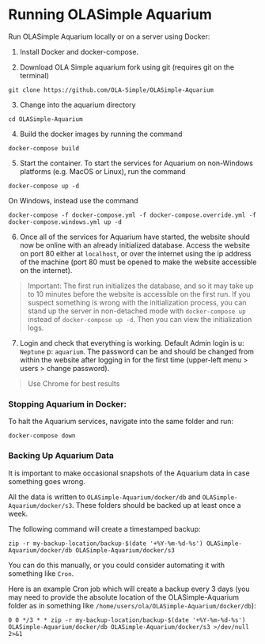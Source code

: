 # Running OLASimple Aquarium

Run OLASimple Aquarium locally or on a server using Docker:

1. Install Docker and docker-compose.

2. Download OLA Simple aquarium fork using git (requires git on the terminal)

`git clone https://github.com/OLA-Simple/OLASimple-Aquarium`

3. Change into the aquarium directory

`cd OLASimple-Aquarium`

4. Build the docker images by running the command

`docker-compose build`

5. Start the container. To start the services for Aquarium on non-Windows platforms (e.g. MacOS or Linux), run the command

`docker-compose up -d`

On Windows, instead use the command

`docker-compose -f docker-compose.yml -f docker-compose.override.yml -f docker-compose.windows.yml up -d`

6. Once all of the services for Aquarium have started, the website should now be online with an already initialized database. Access the website on port 80 either at `localhost`, or over the internet using the ip address of the machine (port 80 must be opened to make the website accessible on the internet).

>Important: The first run initializes the database, and so it may take up to 10 minutes before the website is accessible on the first run. If you suspect something is wrong with the initialization process, you can stand up the server in non-detached mode with `docker-compose up` instead of `docker-compose up -d`. Then you can view the initialization logs.

7. Login and check that everything is working. Default Admin login is u: `Neptune` p: `aquarium`. The password can be and should be changed from within the website after logging in for the first time (upper-left menu > users > change password).

>Use Chrome for best results

### Stopping Aquarium in Docker:

To halt the Aquarium services, navigate into the same folder and run:

`docker-compose down`

### Backing Up Aquarium Data

It is important to make occasional snapshots of the Aquarium data in case something goes wrong.

All the data is written to `OLASimple-Aquarium/docker/db` and `OLASimple-Aquarium/docker/s3`. These folders should be backed up at least once a week.

The following command will create a timestamped backup:

`zip -r my-backup-location/backup-$(date '+%Y-%m-%d-%s') OLASimple-Aquarium/docker/db OLASimple-Aquarium/docker/s3`

You can do this manually, or you could consider automating it with something like `Cron`.

Here is an example Cron job which will create a backup every 3 days (you may need to provide the absolute location of the OLASimple-Aquarium folder as in something like `/home/users/ola/OLASimple-Aquarium/docker/db`):

`0 0 */3 * * zip -r my-backup-location/backup-$(date '+%Y-%m-%d-%s') OLASimple-Aquarium/docker/db OLASimple-Aquarium/docker/s3 >/dev/null 2>&1`
